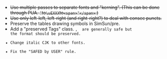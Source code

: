 * ~~Use multiple passes to separate fonts and "kerning". (This can be done through PUA.  `"`to`\uEXXX`to`<span>"</span>`.)~~
* ~~Use only left-left, left-right (and right-right?) to deal with consec puncts.~~
* Preserve the tables drawing symbols in SimSun/pre.
* Add a "preserved Tags" class. <code>, <tt> are generally safe but the format should be preserved.
* Change italic CJK to other fonts.
* Fix the "SAFED by USER" rule.
